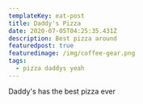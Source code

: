 ```yaml
---
templateKey: eat-post
title: Daddy's Pizza
date: 2020-07-05T04:25:35.431Z
description: Best pizza around
featuredpost: true
featuredimage: /img/coffee-gear.png
tags:
  - pizza daddys yeah
---
```

Daddy's has the best pizza ever